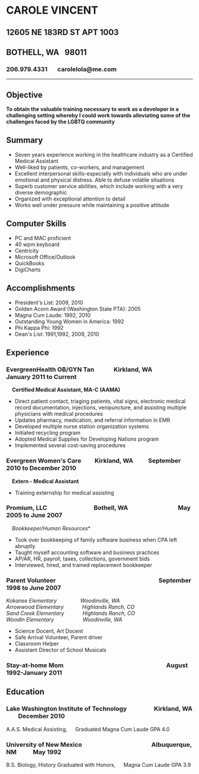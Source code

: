 
# CAROLE VINCENT
## 12605 NE 183RD ST APT 1003
## BOTHELL, WA &nbsp; 98011
### 206.979.4331 &nbsp; &nbsp; &nbsp; carolelola@me<span>.</span>com
***

## Objective
**To obtain the valuable training necessary to work as a developer in a challenging setting whereby I could work towards alleviating some of the challenges faced by the LGBTQ community**

## Summary
* Seven years experience working in the healthcare industry as a Certified Medical Assistant
* Well-liked by patients, co-workers, and management
* Excellent interpersonal skills-especially with individuals who are under emotional and physical distress. Able to defuse volatile situations
* Superb customer service abilities, which include working with a very diverse demographic
* Organized with exceptional attention to detail
* Works well under pressure while maintaining a positive attitude
## Computer Skills
* PC and MAC proficient
* 40 wpm keyboard
* Centricity
* Microsoft Office/Outlook
* QuickBooks
* DigiCharts
## Accomplishments
* President's List: 2009, 2010
* Golden Acorn Award (Washington State PTA): 2005
* Magna Cum Laude: 1992, 2010
* Outstanding Young Women in America: 1992
* Phi Kappa Phi: 1992
* Dean's List: 1991,1992, 2009, 2010

## Experience

### **EvergreenHealth OB/GYN Tan**&emsp;&emsp;&emsp; Kirkland, WA &emsp;&emsp;&emsp;&emsp; January 2011 to Current

&nbsp;&nbsp;&nbsp; **Certified Medical Assistant, MA-C (AAMA)**

* Direct patient contact, triaging patients, vital signs, electronic medical record documentation, injections,  venipuncture, and assisting multiple physicians with medical procedures
* Updates pharmacy, medication, and referral information in EMR
* Developed multiple nurse station organization systems
* Initiated recycling program
* Adopted Medical Supplies for Developing Nations program
* Implemented several cost-saving procedures


### **Evergreen Women's Care**&emsp;&emsp; Kirkland, WA &emsp;&emsp; September 2010 to December 2010

&nbsp;&nbsp;&nbsp; **Extern - Medical Assistant**

* Training externship for medical assisting


### **Promium, LLC** &nbsp;&emsp;&emsp;&emsp;&emsp;&emsp;&emsp;&emsp; Bothell, WA &emsp;&emsp;&emsp;&emsp;&emsp;&emsp;&emsp;&emsp;May 2005 to June 2007

&nbsp;&nbsp;&nbsp; *Bookkeeper/Human Resources**

* Took over bookkeeping of family software business when CPA left abruptly
* Taught myself accounting software and business practices
* AP/AR, HR, payroll, taxes, collections, government bids
* Interviewed, hired, and trained replacement bookkeeper


### **Parent Volunteer**  &emsp;&emsp;&emsp;&emsp;&emsp;&emsp;&emsp;&emsp;&emsp;&emsp;&emsp;&emsp;&emsp;&emsp;&emsp;&emsp;&ensp; September 1998 to June 2007  

*Kokanee Elementary &emsp;&emsp;&emsp;&emsp; Woodinville, WA*  
*Arrowwood Elementary &emsp;&emsp;&emsp; Highlands Ranch, CO*  
*Sand Creek Elementary &emsp;&emsp;&emsp; Highlands Ranch, CO*  
*Woodin Elementary &emsp;&emsp;&emsp;&emsp;&emsp; Woodinville, WA*

* Science Docent, Art Docent
* Safe Arrival Volunteer, Parent driver
* Classroom Helper
* Assistant Director of School Musicals


### Stay-at-home Mom	&ensp;&emsp;&emsp;&emsp;&emsp;&emsp;&emsp;&emsp;&emsp;&emsp;&emsp;&emsp;&emsp;&emsp;&emsp;&emsp;&emsp; August 1992-January 2011


## Education

### Lake Washington Institute of Technology  &emsp;&emsp;&emsp;&emsp; Kirkland, WA &emsp;&ensp;&nbsp;	December 2010
A.A.S. Medical Assisting, &emsp; Graduated Magna Cum Laude GPA 4.0

### University of New Mexico &emsp;&emsp;&emsp;&emsp;&emsp;&emsp;&emsp;&ensp;&emsp;&emsp;&emsp;&ensp; Albuquerque, NM	&emsp;&emsp;&nbsp; May 1992
B.S. Biology, History
Graduated with Honors, &emsp; Magna Cum Laude GPA 3.9

